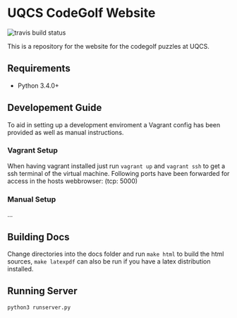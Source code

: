 UQCS CodeGolf Website
=====================

![travis build status](https://travis-ci.org/UQComputingSociety/codegolf.svg?branch=master)

This is a repository for the website for the codegolf puzzles at UQCS.

## Requirements

* Python 3.4.0+

## Developement Guide

To aid in setting up a development enviroment a Vagrant config has been provided as well as manual instructions.

### Vagrant Setup

When having vagrant installed just run `vagrant up` and `vagrant ssh` to get a ssh terminal of the virtual machine.
Following ports have been forwarded for access in the hosts webbrowser: (tcp: 5000)

### Manual Setup

...

## Building Docs

Change directories into the docs folder and run `make html` to build the html sources, `make latexpdf` can also be run if
you have a latex distribution installed.

## Running Server

`python3 runserver.py`
